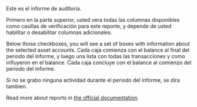 Este es el informe de auditoria.

Primero en la parte superior, usted vera todas las columnas disponibles como casillas de verificación para este reporte, y depende de usted habilitar o desabilitar columnas adicionales.

Below those checkboxes, you will see a set of boxes with information about the selected asset accounts. Cada caja comienza con el balance al final del periodo del informe, y luego una lista con todas las transacciones y como influyeron en el balance. Cada caja concluye con el balance al comienzo del periodo del informe.

Si no se grabo ninguna actividad durante el periodo del informe, se dira tambien.

Read more about reports in [the official documentation](https://firefly-iii.readthedocs.io/en/latest/advanced/reports.html).